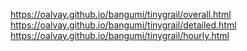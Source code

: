 
https://oalvay.github.io/bangumi/tinygrail/overall.html  
https://oalvay.github.io/bangumi/tinygrail/detailed.html  
https://oalvay.github.io/bangumi/tinygrail/hourly.html  
